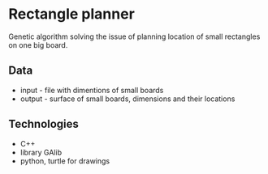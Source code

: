 # Rectangle planner
Genetic algorithm solving the issue of planning location of small rectangles on one big board.

## Data
* input - file with dimentions of small boards
* output - surface of small boards, dimensions and their locations

## Technologies
* C++
* library GAlib
* python, turtle for drawings
